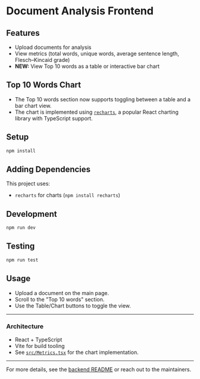 # Document Analysis Frontend

## Features
- Upload documents for analysis
- View metrics (total words, unique words, average sentence length, Flesch–Kincaid grade)
- **NEW:** View Top 10 words as a table or interactive bar chart

## Top 10 Words Chart
- The Top 10 words section now supports toggling between a table and a bar chart view.
- The chart is implemented using [`recharts`](https://recharts.org/), a popular React charting library with TypeScript support.

## Setup

```sh
npm install
```

## Adding Dependencies

This project uses:
- `recharts` for charts (`npm install recharts`)

## Development

```sh
npm run dev
```

## Testing

```sh
npm run test
```

## Usage

- Upload a document on the main page.
- Scroll to the "Top 10 words" section.
- Use the Table/Chart buttons to toggle the view.

---

### Architecture
- React + TypeScript
- Vite for build tooling
- See [`src/Metrics.tsx`](src/Metrics.tsx) for the chart implementation.

---

For more details, see the [backend README](../backend/README.md) or reach out to the maintainers.
